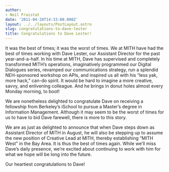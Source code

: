 ```yaml
---
author:
- Neil Fraistat
date: '2011-04-20T14:33:00.000Z'
layout: ../../layouts/PostLayout.astro
slug: congratulations-to-dave-lester
title: Congratulations to Dave Lester!
---
```


It was the best of times; it was the worst of times. We at MITH have had the best of times working with Dave Lester, our Assistant Director for the past year-and-a-half. In his time at MITH, Dave has supervised and completely transformed MITH’s operations, imaginatively programmed our Digital Dialogues series, revamped our communications strategy, run a splendid NEH-sponsored workshop on APIs, and inspired us all with his “less yak, more hack,” can-do spirit. It would be hard to imagine a more creative, savvy, and enlivening colleague. And he brings in donut holes almost every Monday morning, to boot!

We are nonetheless delighted to congratulate Dave on receiving a fellowship from Berkeley’s iSchool to pursue a Master’s degree in Information Management. Although it may seem to be the worst of times for us to have to bid Dave farewell, there is more to this story.

We are as just as delighted to announce that when Dave steps down as Assistant Director of MITH in August, he will also be stepping up to assume the new position of Creative Lead at MITH, thereby establishing “MITH West” in the Bay Area. It is thus the best of times again. While we’ll miss Dave’s daily presence, we’re excited about continuing to work with him for what we hope will be long into the future.

Our heartiest congratulations to Dave!